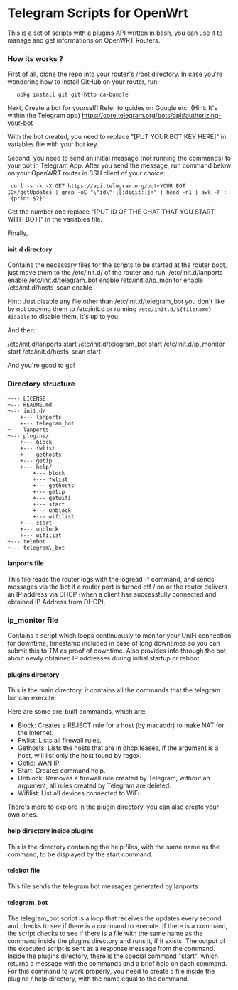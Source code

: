 # Telegram Scripts for OpenWrt

This is a set of scripts with a plugins API written in bash, you can use it to manage and get informations on OpenWRT Routers.

### How its works ?

First of all, clone the repo into your router's /root directory. 
In case you're wondering how to install GitHub on your router, run:
```opkg update
   opkg install git git-http ca-bundle
```

Next, Create a bot for yourself! Refer to guides on Google etc. (Hint: It's within the Telegram app)
https://core.telegram.org/bots/api#authorizing-your-bot

With the bot created, you need to replace "[PUT YOUR BOT KEY HERE]" in variables file with your bot key.

Second, you need to send an initial message (not running the commands) to your bot in Telegram App.
After you send the message, run command below on your OpenWRT router in SSH client of your choice:

``` curl -s -k -X GET https://api.telegram.org/bot<YOUR BOT ID>/getUpdates | grep -oE "\"id\":[[:digit:]]+" | head -n1 | awk -F : '{print $2}'```

Get the number and replace "[PUT ID OF THE CHAT THAT YOU START WITH BOT]" in the variables file.

Finally,

#### init.d directory

Contains the necessary files for the scripts to be started at the router boot, just move them to the /etc/init.d/ of the router and run:
/etc/init.d/lanports enable
/etc/init.d/telegram_bot enable
/etc/init.d/ip_monitor enable
/etc/init.d/hosts_scan enable

Hint: Just disable any file other than /etc/init.d/telegram_bot you don't like by not copying them to /etc/init.d or running `/etc/init.d/${filename} disable` to disable them, it's up to you.

And then:

/etc/init.d/lanports start
/etc/init.d/telegram_bot start
/etc/init.d/ip_monitor start
/etc/init.d/hosts_scan start

And you're good to go!

### Directory structure

```
+--- LICENSE
+--- README.md
+--- init.d/
	+--- lanports
	+--- telegram_bot
+--- lanports
+--- plugins/
	+--- block
	+--- fwlist
	+--- gethosts
	+--- getip
	+--- help/
		+--- block
		+--- fwlist
		+--- gethosts
		+--- getip
		+--- getwifi
		+--- start
		+--- unblock
		+--- wifilist
	+--- start
	+--- unblock
	+--- wifilist
+--- telebot
+--- telegram\_bot
```
#### lanports file

This file reads the router logs with the logread -f command, and sends messages via the bot if a router port is turned off / on or the router delivers an IP address via DHCP (when a client has successfully connected and obtained IP Address from DHCP).

###  ip_monitor file

Contains a script which loops continuously to monitor your UniFi connection for downtime, timestamp included in case of long downtimes so you can submit this to TM as proof of downtime. Also provides info through the bot about newly obtained IP addresses during initial startup or reboot.

#### plugins directory

This is the main directory, it contains all the commands that the telegram bot can execute.

Here are some pre-built commands, which are:

 * Block: Creates a REJECT rule for a host (by macaddr) to make NAT for the internet.
 * Fwlist: Lists all firewall rules.
 * Gethosts: Lists the hosts that are in dhcp.leases, if the argument is a host, will list only the host found by regex.
 * Getip: WAN IP.
 * Start: Creates command help.
 * Unblock: Removes a firewall rule created by Telegram, without an argument, all rules created by Telegram are deleted.
 * Wifilist: List all devices connected to WiFi.
 
There's more to explore in the plugin directory, you can also create your own ones.

#### help directory inside plugins

This is the directory containing the help files, with the same name as the command, to be displayed by the start command.

#### telebot file

This file sends the telegram bot messages generated by lanports


#### telegram_bot

The telegram_bot script is a loop that receives the updates every second and checks to see if there is a command to execute. If there is a command, the script checks to see if there is a file with the same name as the command inside the plugins directory and runs it, if it exists. The output of the executed script is sent as a response message from the command.
Inside the plugins directory, there is the special command "start", which returns a message with the commands and a brief help on each command.
For this command to work properly, you need to create a file inside the plugins / help directory, with the name equal to the command.


